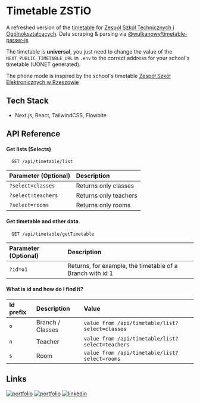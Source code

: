 # Timetable ZSTiO

A refreshed version of the [timetable](https://www.zstio-elektronika.pl/plan/index.html) for [Zespół Szkół Technicznych i Ogólnokształcących](https://zstiojar.edu.pl/).
Data scraping & parsing via [@wulkanowy/timetable-parser-js](https://github.com/wulkanowy/timetable-parser-js)

The timetable is **universal**, you just need to change the value of the `NEXT_PUBLIC_TIMETABLE_URL` in `.env` to the correct address for your school's timetable (UONET generated).

The phone mode is inspired by the school's timetable
[Zespół Szkół Elektronicznych w Rzeszowie](https://plan-lekcji.zse.rzeszow.pl)

## Tech Stack

- Next.js, React, TailwindCSS, Flowbite

## API Reference

#### Get lists (Selects)

```http
  GET /api/timetable/list
```

| Parameter (Optional) | Description           |
| :------------------- | :-------------------- |
| `?select=classes`    | Returns only classes  |
| `?select=teachers`   | Returns only teachers |
| `?select=rooms`      | Returns only rooms    |

#### Get timetable and other data

```http
  GET /api/timetable/getTimetable
```

| Parameter (Optional) | Description                                               |
| :------------------- | :-------------------------------------------------------- |
| `?id=o1`             | Returns, for example, the timetable of a Branch with id 1 |

#### What is **id** and how do I find it?

| Id prefix | Description      | Value                                            |
| :-------- | :--------------- | :----------------------------------------------- |
| `o`       | Branch / Classes | `value from /api/timetable/list?select=classes`  |
| `n`       | Teacher          | `value from /api/timetable/list?select=teachers` |
| `s`       | Room             | `value from /api/timetable/list?select=rooms`    |

## Links

[![portfolio](https://img.shields.io/badge/GitHub-rvyk-100000?style=for-the-badge&logo=github&logoColor=white)](https://github.com/rvyk/)
[![portfolio](https://img.shields.io/badge/Github-majusss-100000?style=for-the-badge&logo=github&logoColor=white)](https://github.com/majusss/)
[![linkedin](https://img.shields.io/badge/TRY-0A66C2?style=for-the-badge&logoColor=white)](https://plan-lekcji.awfulworld.space/)
